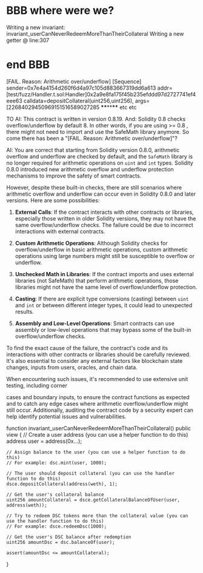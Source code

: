 # BBB where were we?

Writing a new invariant: invariant_userCanNeverRedeemMoreThanTheirCollateral
Writing a new getter @ line:307

# end BBB

[FAIL. Reason: Arithmetic over/underflow]
[Sequence]
sender=0x7e4a4154d260f6d4a97c105d883667319dd6a613 addr=[test/fuzz/Handler.t.sol:Handler]0x2a9e8fa175f45b235efddd97d2727741ef4eee63 calldata=depositCollateral(uint256,uint256), args=[22684029450969151516589027285 ******\*\*******\*\*******\*\******* etc etc

TO AI: This contract is written in version 0.8.19. And: Solidity 0.8 checks overflow/underflow by default 8. In other words, if you are using >= 0.8 , there might not need to import and use the SafeMath library anymore. So come there has been a "[FAIL. Reason: Arithmetic over/underflow]"?

AI: You are correct that starting from Solidity version 0.8.0, arithmetic overflow and underflow are checked by default, and the `SafeMath` library is no longer required for arithmetic operations on `uint` and `int` types. Solidity 0.8.0 introduced new arithmetic overflow and underflow protection mechanisms to improve the safety of smart contracts.

However, despite these built-in checks, there are still scenarios where arithmetic overflow and underflow can occur even in Solidity 0.8.0 and later versions. Here are some possibilities:

1. **External Calls**: If the contract interacts with other contracts or libraries, especially those written in older Solidity versions, they may not have the same overflow/underflow checks. The failure could be due to incorrect interactions with external contracts.

2. **Custom Arithmetic Operations**: Although Solidity checks for overflow/underflow in basic arithmetic operations, custom arithmetic operations using large numbers might still be susceptible to overflow or underflow.

3. **Unchecked Math in Libraries**: If the contract imports and uses external libraries (not SafeMath) that perform arithmetic operations, those libraries might not have the same level of overflow/underflow protection.

4. **Casting**: If there are explicit type conversions (casting) between `uint` and `int` or between different integer types, it could lead to unexpected results.

5. **Assembly and Low-Level Operations**: Smart contracts can use assembly or low-level operations that may bypass some of the built-in overflow/underflow checks.

To find the exact cause of the failure, the contract's code and its interactions with other contracts or libraries should be carefully reviewed. It's also essential to consider any external factors like blockchain state changes, inputs from users, oracles, and chain data.

When encountering such issues, it's recommended to use extensive unit testing, including corner

cases and boundary inputs, to ensure the contract functions as expected and to catch any edge cases where arithmetic overflow/underflow might still occur. Additionally, auditing the contract code by a security expert can help identify potential issues and vulnerabilities.

function invariant_userCanNeverRedeemMoreThanTheirCollateral() public view {
// Create a user address (you can use a helper function to do this)
address user = address(0x...);

    // Assign balance to the user (you can use a helper function to do this)
    // For example: dsc.mint(user, 1000);

    // The user should deposit collateral (you can use the handler function to do this)
    dsce.depositCollateral(address(weth), 1);

    // Get the user's collateral balance
    uint256 amountCollateral = dsce.getCollateralBalanceOfUser(user, address(weth));

    // Try to redeem DSC tokens more than the collateral value (you can use the handler function to do this)
    // For example: dsce.redeemDsc(1000);

    // Get the user's DSC balance after redemption
    uint256 amountDsc = dsc.balanceOf(user);

    assert(amountDsc <= amountCollateral);

}
